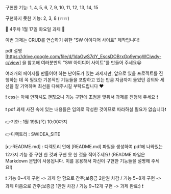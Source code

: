 구현한 기능: 1, 4, 5, 6, 7, 9, 10, 11, 12, 13, 14, 15

구현하지 못한 기능: 2, 3, 8 (ㅠㅠ)

💚 4주차 1월 17일 화요일 과제 🤍

이번 과제는 CRUD를 연습하기 위한 "SW 아이디어 사이트" 제작입니다!

pdf 설명 [https://drive.google.com/file/d/1daGwS7dY_EscsDOBrxGp9ymgWCiwdy-c/view] 을 참고해 여러분만의 "SW 아이디어 사이트"를 만들어 주세요😀

여러개의 페이지를 만들어야 하는 난이도가 있는 과제지만, 앞으로 있을 프로젝트를 진행하는 데 꼭 필요한 기본적인 기능들을 포함하고 있는 만큼 지금까지 들었던 강의와 세션을 잘 기억하며 최선을 다해주시길 부탁드립니다 ❤

❗ css는 아예 안하셔도 괜찮으니 기능 구현에 초점을 맞춰서 과제를 진행해 주세요 ❗

❗ pdf 과제 사진 속에 있는 내용들은 임의로 작성한 것이므로 따라하실 필요가 없습니다❗

👉기한 : 1월 19일(목) 10:00까지

👉디렉토리 : SWIDEA_SITE

[👉README.md] : 디렉토리 안에 [README.md] 파일을 생성하여 pdf에 나와있는 12가지 기능 중 구현 한 것과 구현 못 한 것을 적어주세요! (README 파일은 Markdown 문법이 사용됩니다. 이를 응용해서 자신이 구현한 기능들을 설명해 주세요!)

❗ 기능 0~4개 구현 -> 과제 안 함으로 간주;보증금 2만원 차감 / 기능 5~8개 구현 -> 과제 미흡으로 간주;보증금 1만원 차감 / 기능 9~12개 구현 -> 과제 완료:) ❗
